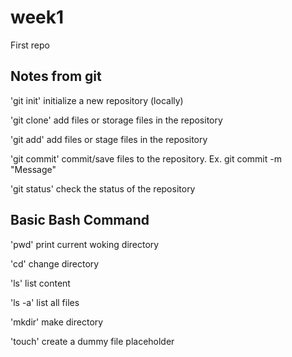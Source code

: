 # week1
First repo

## Notes from git

'git init' initialize a new repository (locally)

'git clone' add files or storage files in the repository

'git add' add files or stage files in the repository

'git commit' commit/save files to the repository. Ex. git commit -m "Message" <file>

'git status' check the status of the repository
  
 ## Basic Bash Command

  'pwd' print current woking directory
  
  'cd' change directory
  
  'ls' list content
  
  'ls -a' list all files
  
  'mkdir' make directory
  
  'touch' create a dummy file placeholder
  
  

